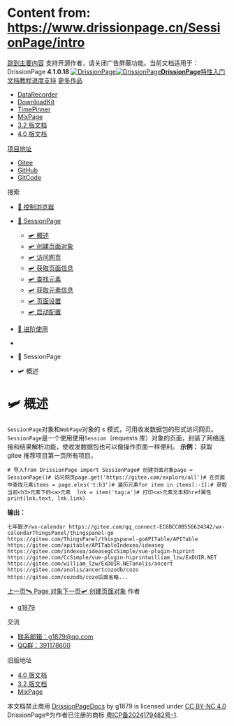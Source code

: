 # Content from: https://www.drissionpage.cn/SessionPage/intro

[跳到主要内容](https://www.drissionpage.cn/SessionPage/intro#__docusaurus_skipToContent_fallback)
支持开源作者，请关闭广告屏蔽功能。当前文档适用于：DrissionPage **4.1.0.18**
[![DrissionPage](https://www.drissionpage.cn/img/color_logo.png)![DrissionPage](https://www.drissionpage.cn/img/color_logo.png)**DrissionPage**](https://www.drissionpage.cn/)[特性](https://www.drissionpage.cn/features/4.1)[入门](https://www.drissionpage.cn/get_start/installation)[文档](https://www.drissionpage.cn/browser_control/intro)[教程](https://www.drissionpage.cn/tutorials/xingqiu)[进度](https://www.drissionpage.cn/versions/4.1.x)[支持](https://www.drissionpage.cn/support)
[更多作品](https://www.drissionpage.cn/SessionPage/intro)
  * [DataRecorder](https://drissionpage.cn/DataRecorderDocs)
  * [DownloadKit](https://drissionpage.cn/DownloadKitDocs)
  * [TimePinner](https://drissionpage.cn/TimePinnerDocs)
  * [MixPage](https://drissionpage.cn/MixPageDocs)
  * [3.2 版文档](https://mall.bilibili.com/neul-next/detailuniversal/detail.html?isMerchant=1&page=detailuniversal_detail&saleType=10&itemsId=12019346&loadingShow=1&noTitleBar=1&msource=merchant_share)
  * [4.0 版文档](https://mall.bilibili.com/neul-next/detailuniversal/detail.html?isMerchant=1&page=detailuniversal_detail&saleType=10&itemsId=12020073&loadingShow=1&noTitleBar=1&msource=merchant_share)


[项目地址](https://www.drissionpage.cn/SessionPage/intro)
  * [Gitee](https://gitee.com/g1879/DrissionPage)
  * [GitHub](https://github.com/g1879/DrissionPage)
  * [GitCode](https://gitcode.com/g1879/DrissionPage)


搜索
  * [🚀 控制浏览器](https://www.drissionpage.cn/browser_control/intro)
  * [🛫 SessionPage](https://www.drissionpage.cn/SessionPage/intro)
    * [🛩️ 概述](https://www.drissionpage.cn/SessionPage/intro)
    * [🛩️ 创建页面对象](https://www.drissionpage.cn/SessionPage/create_obj)
    * [🛩️ 访问网页](https://www.drissionpage.cn/SessionPage/visit)
    * [🛩️ 获取页面信息](https://www.drissionpage.cn/SessionPage/get_page_info)
    * [🛩️ 查找元素](https://www.drissionpage.cn/SessionPage/get_ele)
    * [🛩️ 获取元素信息](https://www.drissionpage.cn/SessionPage/get_ele_info)
    * [🛩️ 页面设置](https://www.drissionpage.cn/SessionPage/settings)
    * [🛩️ 启动配置](https://www.drissionpage.cn/SessionPage/session_opt)
  * [🧰 进阶使用](https://www.drissionpage.cn/download/intro)


  * [](https://www.drissionpage.cn/)
  * 🛫 SessionPage
  * 🛩️ 概述


# 🛩️ 概述
`SessionPage`对象和`WebPage`对象的 s 模式，可用收发数据包的形式访问网页。
`SessionPage`是一个使用使用`Session`（requests 库）对象的页面，封装了网络连接和结果解析功能，使收发数据包也可以像操作页面一样便利。
**示例：**
获取 gitee 推荐项目第一页所有项目。
```
# 导入from DrissionPage import SessionPage# 创建页面对象page = SessionPage()# 访问网页page.get('https://gitee.com/explore/all')# 在页面中查找元素items = page.eles('t:h3')# 遍历元素for item in items[:-1]:# 获取当前<h3>元素下的<a>元素  lnk = item('tag:a')# 打印<a>元素文本和href属性print(lnk.text, lnk.link)
```

**输出：**
```
七年觐汐/wx-calendar https://gitee.com/qq_connect-EC6BCC0B556624342/wx-calendarThingsPanel/thingspanel-go https://gitee.com/ThingsPanel/thingspanel-goAPITable/APITable https://gitee.com/apitable/APITableIndexea/ideaseg https://gitee.com/indexea/ideasegCcSimple/vue-plugin-hiprint https://gitee.com/CcSimple/vue-plugin-hiprintwilliam_lzw/ExDUIR.NET https://gitee.com/william_lzw/ExDUIR.NETanolis/ancert https://gitee.com/anolis/ancertcozodb/cozo https://gitee.com/cozodb/cozo后面省略...
```

[上一页🛰️ Page 对象](https://www.drissionpage.cn/browser_control/pages)[下一页🛩️ 创建页面对象](https://www.drissionpage.cn/SessionPage/create_obj)
作者
  * [g1879](https://gitee.com/g1879)


交流
  * [联系邮箱：g1879@qq.com](https://www.drissionpage.cn/SessionPage/intro)
  * [QQ群：391178600](https://www.drissionpage.cn/SessionPage/intro)


旧版地址
  * [4.0 版文档](https://mall.bilibili.com/neul-next/detailuniversal/detail.html?isMerchant=1&page=detailuniversal_detail&saleType=10&itemsId=12020073&loadingShow=1&noTitleBar=1&msource=merchant_share)
  * [3.2 版文档](https://mall.bilibili.com/neul-next/detailuniversal/detail.html?isMerchant=1&page=detailuniversal_detail&saleType=10&itemsId=12019346&loadingShow=1&noTitleBar=1&msource=merchant_share)
  * [MixPage](https://DrissionPage.cn/mixpagedocs)


本文档禁止商用 [DrissionPageDocs](https://drissionpage.cn) by g1879 is licensed under [CC BY-NC 4.0](http://creativecommons.org/licenses/by-nc/4.0/?ref=chooser-v1)
DrissionPage®为作者已注册的商标 [粤ICP备2024179482号-1](https://beian.miit.gov.cn/).
